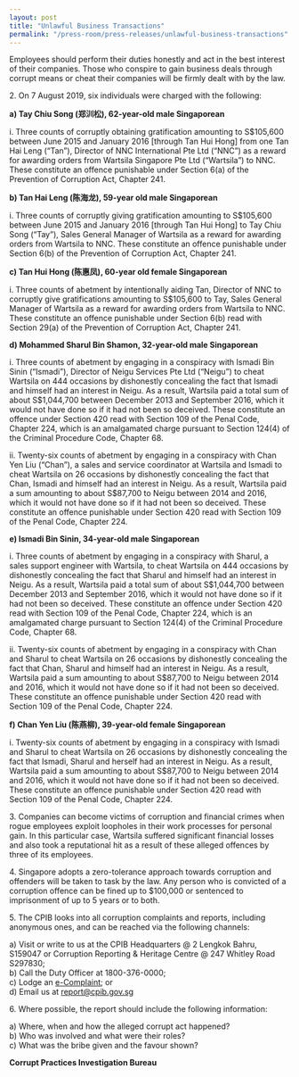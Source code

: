 ```yaml
---
layout: post
title: "Unlawful Business Transactions"
permalink: "/press-room/press-releases/unlawful-business-transactions"
---
```

Employees should perform their duties honestly and act in the best interest of their companies. Those who conspire to gain business deals through corrupt means or cheat their companies will be firmly dealt with by the law. 

2\.          On 7 August 2019, six individuals were charged with the following: 

**a)        Tay Chiu Song (郑汌松), 62-year-old male Singaporean**

i.          Three counts of corruptly obtaining gratification amounting to S$105,600 between June 2015 and January 2016 [through Tan Hui Hong] from one Tan Hai Leng (“Tan”), Director of NNC International Pte Ltd (“NNC”) as a reward for awarding orders from Wartsila Singapore Pte Ltd (“Wartsila”) to NNC. These constitute an offence punishable under Section 6(a) of the Prevention of Corruption Act, Chapter 241. 

**b)        Tan Hai Leng (陈海龙), 59-year old male Singaporean** 

i.          Three counts of corruptly giving gratification amounting to S$105,600 between June 2015 and January 2016 [through Tan Hui Hong] to Tay Chiu Song (“Tay”), Sales General Manager of Wartsila as a reward for awarding orders from Wartsila to NNC. These constitute an offence punishable under Section 6(b) of the Prevention of Corruption Act, Chapter 241.

**c)        Tan Hui Hong (陈惠凤), 60-year old female Singaporean** 

i.          Three counts of abetment by intentionally aiding Tan, Director of NNC to corruptly give gratifications amounting to S$105,600 to Tay, Sales General Manager of Wartsila as a reward for awarding orders from Wartsila to NNC. These constitute an offence punishable under Section 6(b) read with Section 29(a) of the Prevention of Corruption Act, Chapter 241. 

**d)        Mohammed Sharul Bin Shamon, 32-year-old male Singaporean**

i.          Three counts of abetment by engaging in a conspiracy with Ismadi Bin Sinin (“Ismadi”), Director of Neigu Services Pte Ltd (“Neigu”) to cheat Wartsila on 444 occasions by dishonestly concealing the fact that Ismadi and himself had an interest in Neigu. As a result, Wartsila paid a total sum of about S$1,044,700 between December 2013 and September 2016, which it would not have done so if it had not been so deceived. These constitute an offence under Section 420 read with Section 109 of the Penal Code, Chapter 224, which is an amalgamated charge pursuant to Section 124(4) of the Criminal Procedure Code, Chapter 68.

ii.          Twenty-six counts of abetment by engaging in a conspiracy with Chan Yen Liu (“Chan”), a sales and service coordinator at Wartsila and Ismadi to cheat Wartsila on 26 occasions by dishonestly concealing the fact that Chan, Ismadi and himself had an interest in Neigu. As a result, Wartsila paid a sum amounting to about S$87,700 to Neigu between 2014 and 2016, which it would not have done so if it had not been so deceived. These constitute an offence punishable under Section 420 read with Section 109 of the Penal Code, Chapter 224. 

**e)        Ismadi Bin Sinin, 34-year-old male Singaporean**

i.          Three counts of abetment by engaging in a conspiracy with Sharul, a sales support engineer with Wartsila, to cheat Wartsila on 444 occasions by dishonestly concealing the fact that Sharul and himself had an interest in Neigu. As a result, Wartsila paid a total sum of about S$1,044,700 between December 2013 and September 2016, which it would not have done so if it had not been so deceived. These constitute an offence under Section 420 read with Section 109 of the Penal Code, Chapter 224, which is an amalgamated charge pursuant to Section 124(4) of the Criminal Procedure Code, Chapter 68.

ii.          Twenty-six counts of abetment by engaging in a conspiracy with Chan and Sharul to cheat Wartsila on 26 occasions by dishonestly concealing the fact that Chan, Sharul and himself had an interest in Neigu. As a result, Wartsila paid a sum amounting to about S$87,700 to Neigu between 2014 and 2016, which it would not have done so if it had not been so deceived. These constitute an offence punishable under Section 420 read with Section 109 of the Penal Code, Chapter 224. 

**f)          Chan Yen Liu (陈燕柳), 39-year-old female Singaporean**

i.          Twenty-six counts of abetment by engaging in a conspiracy with Ismadi and Sharul to cheat Wartsila on 26 occasions by dishonestly concealing the fact that Ismadi, Sharul and herself had an interest in Neigu. As a result, Wartsila paid a sum amounting to about S$87,700 to Neigu between 2014 and 2016, which it would not have done so if it had not been so deceived. These constitute an offence punishable under Section 420 read with Section 109 of the Penal Code, Chapter 224. 

3\.          Companies can become victims of corruption and financial crimes when rogue employees exploit loopholes in their work processes for personal gain. In this particular case, Wartsila suffered significant financial losses and also took a reputational hit as a result of these alleged offences by three of its employees.

4\.          Singapore adopts a zero-tolerance approach towards corruption and offenders will be taken to task by the law. Any person who is convicted of a corruption offence can be fined up to $100,000 or sentenced to imprisonment of up to 5 years or to both.

5\.         The CPIB looks into all corruption complaints and reports, including anonymous ones, and can be reached via the following channels:

a) Visit or write to us at the CPIB Headquarters @ 2 Lengkok Bahru, S159047 or Corruption Reporting & Heritage Centre @ 247 Whitley Road S297830;<br />
b) Call the Duty Officer at 1800-376-0000;<br />
c) Lodge an [e-Complaint](/e-services/e-complaint-for-corrupt-conduct); or<br>
d) Email us at <a class="spamspan" href="mailto:report@cpib.gov.sg">report@cpib.gov.sg</a>

6\. Where possible, the report should include the following information:

a) Where, when and how the alleged corrupt act happened?<br />
b) Who was involved and what were their roles?<br />
c) What was the bribe given and the favour shown?

**Corrupt Practices Investigation Bureau**
